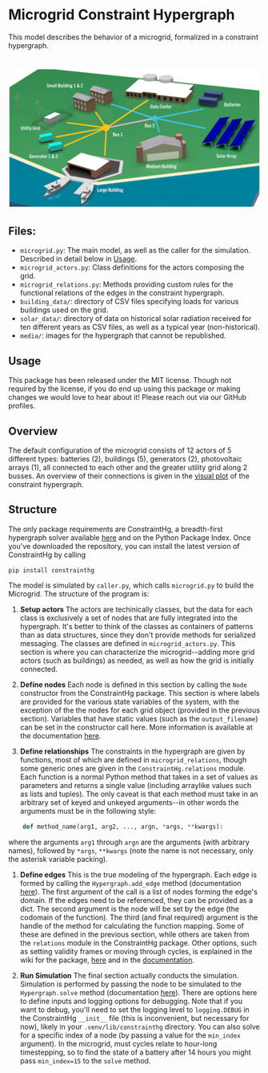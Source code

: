 # Microgrid Constraint Hypergraph

This model describes the behavior of a microgrid, formalized in a constraint hypergraph.

<h1 align="center">
<img src="https://github.com/jmorris335/MicrogridHg/blob/4289387eb6b0bc1965528751422b321f03f0e465/media/microgrid.png?raw=true" width="500">
</h1>

## Files:
- `microgrid.py`: The main model, as well as the caller for the simulation. Described in detail below in [Usage](#usage).
- `microgrid_actors.py`: Class definitions for the actors composing the grid.
- `microgrid_relations.py`: Methods providing custom rules for the functional relations of the edges in the constraint hypergraph.
- `building_data/`: directory of CSV files specifying loads for various buildings used on the grid.
- `solar_data/`: directory of data on historical solar radiation received for ten different years as CSV files, as well as a typical year (non-historical).
- `media/`: images for the hypergraph that cannot be republished.

## Usage
This package has been released under the MIT license. Though not 
required by the license, if you do end up using this package or making 
changes we would love to hear about it! Please reach out via our GitHub 
profiles.

## Overview
The default configuration of the microgrid consists of 12 actors of 5 
different types: batteries (2), buildings (5), generators (2), 
photovoltaic arrays (1), all connected to each other and the greater 
utility grid along 2 busses. An overview of their connections is given 
in the 
[visual plot](https://github.com/jmorris335/MicrogridHg/blob/main/media/microgrid%20chg.png) 
of the constraint hypergraph.

## Structure
The only package requirements are ConstraintHg, a breadth-first 
hypergraph solver available [here](https://github.com/jmorris335/ConstraintHg) 
and on the Python Package Index. Once you've downloaded the repository, 
you can install the latest version of ConstraintHg by calling 

```
pip install constrainthg
```

The model is simulated by `caller.py`, which calls `microgrid.py` to 
build the Microgrid. The structure of the program is:

1. **Setup actors** 
The actors are techinically classes, but the data for each class is 
exclusively a set of nodes that are fully integrated into the hypergraph. 
It's better to think of the classes as containers of patterns than as 
data structures, since they don't provide methods for serialized messaging. 
The classes are defined in `microgrid_actors.py`. This section is where 
you can characterize the microgrid--adding more grid actors (such as 
buildings) as needed, as well as how the grid is initially connected.

1. **Define nodes**
Each node is defined in this section by calling the `Node` constructor 
from the ConstraintHg package. This section is where labels are provided 
for the various state variables of the system, with the exception of the 
the nodes for each grid object (provided in the previous section). 
Variables that have static values (such as the `output_filename`) 
can be set in the constructor call here. More information is available 
at the documentation 
[here](https://constrainthg.readthedocs.io/en/latest/constrainthg.html#constrainthg.hypergraph.Node.__init__).

1. **Define relationships**
The constraints in the hypergraph are given by functions, most of which 
are defined in `microgrid_relations`, though some generic ones are given 
in the `ConstraintHg.relations` module. Each function is a normal Python
 method that takes in a set of values as parameters and returns a single
 value (including arraylike values such as lists and tuples). The only 
 caveat is that each method must take in an arbitrary set of keyed and 
 unkeyed arguments--in other words the arguments must be in the following 
 style:
```python
    def method_name(arg1, arg2, ..., argn, *args, **kwargs):
```
where the arguments `arg1` through `argn` are the arguments (with 
arbitrary names), followed by `*args`, `**kwargs` (note the name is not 
necessary, only the asterisk variable packing). 

1. **Define edges**
This is the true modeling of the hypergraph. Each edge is formed by 
calling the `Hypergraph.add_edge` method (documentation 
[here](https://constrainthg.readthedocs.io/en/latest/constrainthg.html#constrainthg.hypergraph.Hypergraph.add_edge)). The first argument of the call is a list of nodes forming 
the edge's domain. If the edges need to be referenced, they can be 
provided as a dict. The second argument is the node will be set by the 
edge (the codomain of the function). The third (and final required) 
argument is the handle of the method for calculating the function mapping. 
Some of these are defined in the previous section, while others are 
taken from the `relations` module in the ConstraintHg package. Other 
options, such as setting validity frames or moving through cycles, is 
explained in the wiki for the package, 
[here](https://github.com/jmorris335/ConstraintHg/wiki) and in the 
[documentation](https://constrainthg.readthedocs.io/en/latest/constrainthg.html#constrainthg.hypergraph.Hypergraph.add_edge).

1. **Run Simulation**
The final section actually conducts the simulation. Simulation is 
performed by passing the node to be simulated to the `Hypergraph.solve` 
method (documentation 
[here](https://constrainthg.readthedocs.io/en/latest/constrainthg.html#constrainthg.hypergraph.Hypergraph.solve)). There are options here to define inputs and logging options for
 debugging. Note that if you want to debug, you'll need to set the 
 logging level to `logging.DEBUG` in the ConstraintHg `__init__` file 
 (this is inconvenient, but necessary for now), likely in your 
 `.venv/lib/constrainthg` directory. You can also solve for a specific 
 index of a node (by passing a value for the `min_index` argument). In 
 the microgrid, must cycles relate to hour-long timestepping, so to find
 the state of a battery after 14 hours you might pass `min_index=15` to
  the `solve` method.